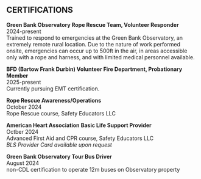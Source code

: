 ## CERTIFICATIONS
**Green Bank Observatory Rope Rescue Team, Volunteer Responder**\
2024-present\
Trained to respond to emergencies at the Green Bank Observatory, an extremely remote rural location. Due to the nature of work performed onsite, emergencies can occur up to 500ft in the air, in areas accessible only with a rope and harness, and with limited medical personnel available. 

**BFD (Bartow Frank Durbin) Volunteer Fire Department, Probationary Member**\
2025-present\
Currently pursuing EMT certification.

**Rope Rescue Awareness/Operations**\
October 2024\
Rope Rescue course, Safety Educators LLC

**American Heart Association Basic Life Support Provider**\
Octber 2024\
Advanced First Aid and CPR course, Safety Educators LLC\
*BLS Provider Card available upon request*

**Green Bank Observatory Tour Bus Driver**\
August 2024\
non-CDL certification to operate 12m buses on Observatory property
